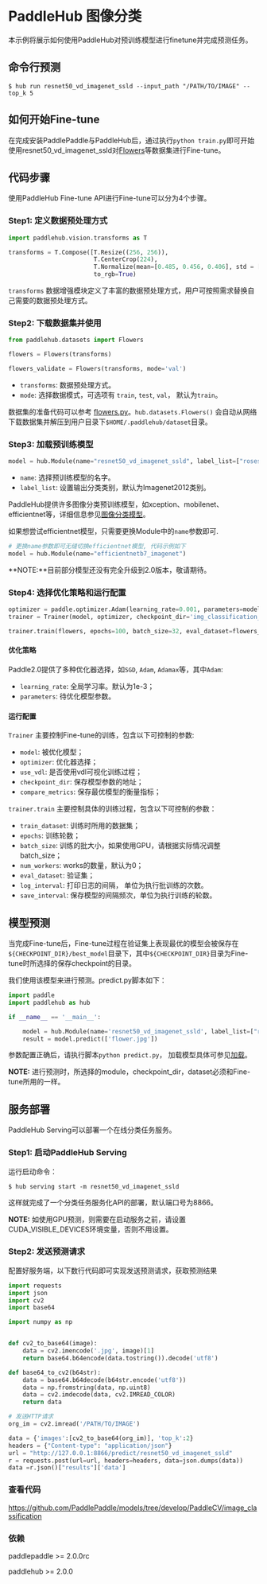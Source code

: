 # PaddleHub 图像分类

本示例将展示如何使用PaddleHub对预训练模型进行finetune并完成预测任务。

## 命令行预测

```shell
$ hub run resnet50_vd_imagenet_ssld --input_path "/PATH/TO/IMAGE" --top_k 5
```

## 如何开始Fine-tune

在完成安装PaddlePaddle与PaddleHub后，通过执行`python train.py`即可开始使用resnet50_vd_imagenet_ssld对[Flowers](../../docs/reference/datasets.md#class-hubdatasetsflowers)等数据集进行Fine-tune。

## 代码步骤

使用PaddleHub Fine-tune API进行Fine-tune可以分为4个步骤。

### Step1: 定义数据预处理方式
```python
import paddlehub.vision.transforms as T

transforms = T.Compose([T.Resize((256, 256)),
                        T.CenterCrop(224),
                        T.Normalize(mean=[0.485, 0.456, 0.406], std = [0.229, 0.224, 0.225])],
                        to_rgb=True)
```

`transforms` 数据增强模块定义了丰富的数据预处理方式，用户可按照需求替换自己需要的数据预处理方式。

### Step2: 下载数据集并使用
```python
from paddlehub.datasets import Flowers

flowers = Flowers(transforms)

flowers_validate = Flowers(transforms, mode='val')
```

* `transforms`: 数据预处理方式。
* `mode`: 选择数据模式，可选项有 `train`, `test`, `val`， 默认为`train`。

数据集的准备代码可以参考 [flowers.py](../../paddlehub/datasets/flowers.py)。`hub.datasets.Flowers()` 会自动从网络下载数据集并解压到用户目录下`$HOME/.paddlehub/dataset`目录。


### Step3: 加载预训练模型

```python
model = hub.Module(name="resnet50_vd_imagenet_ssld", label_list=["roses", "tulips", "daisy", "sunflowers", "dandelion"])
```
* `name`: 选择预训练模型的名字。
* `label_list`: 设置输出分类类别，默认为Imagenet2012类别。

PaddleHub提供许多图像分类预训练模型，如xception、mobilenet、efficientnet等，详细信息参见[图像分类模型](https://www.paddlepaddle.org.cn/hub?filter=en_category&value=ImageClassification)。

如果想尝试efficientnet模型，只需要更换Module中的`name`参数即可.
```python
# 更换name参数即可无缝切换efficientnet模型, 代码示例如下
model = hub.Module(name="efficientnetb7_imagenet")
```
**NOTE:**目前部分模型还没有完全升级到2.0版本，敬请期待。

### Step4: 选择优化策略和运行配置

```python
optimizer = paddle.optimizer.Adam(learning_rate=0.001, parameters=model.parameters())
trainer = Trainer(model, optimizer, checkpoint_dir='img_classification_ckpt')

trainer.train(flowers, epochs=100, batch_size=32, eval_dataset=flowers_validate, save_interval=1)
```

#### 优化策略

Paddle2.0提供了多种优化器选择，如`SGD`, `Adam`, `Adamax`等，其中`Adam`:

* `learning_rate`: 全局学习率。默认为1e-3；
* `parameters`: 待优化模型参数。

#### 运行配置

`Trainer` 主要控制Fine-tune的训练，包含以下可控制的参数:

* `model`: 被优化模型；
* `optimizer`: 优化器选择；
* `use_vdl`: 是否使用vdl可视化训练过程；
* `checkpoint_dir`: 保存模型参数的地址；
* `compare_metrics`: 保存最优模型的衡量指标；

`trainer.train` 主要控制具体的训练过程，包含以下可控制的参数：

* `train_dataset`: 训练时所用的数据集；
* `epochs`: 训练轮数；
* `batch_size`: 训练的批大小，如果使用GPU，请根据实际情况调整batch_size；
* `num_workers`: works的数量，默认为0；
* `eval_dataset`: 验证集；
* `log_interval`: 打印日志的间隔， 单位为执行批训练的次数。
* `save_interval`: 保存模型的间隔频次，单位为执行训练的轮数。

## 模型预测

当完成Fine-tune后，Fine-tune过程在验证集上表现最优的模型会被保存在`${CHECKPOINT_DIR}/best_model`目录下，其中`${CHECKPOINT_DIR}`目录为Fine-tune时所选择的保存checkpoint的目录。

我们使用该模型来进行预测。predict.py脚本如下：

```python
import paddle
import paddlehub as hub

if __name__ == '__main__':

    model = hub.Module(name='resnet50_vd_imagenet_ssld', label_list=["roses", "tulips", "daisy", "sunflowers", "dandelion"], load_checkpoint='/PATH/TO/CHECKPOINT')
    result = model.predict(['flower.jpg'])
```

参数配置正确后，请执行脚本`python predict.py`， 加载模型具体可参见[加载](https://www.paddlepaddle.org.cn/documentation/docs/zh/2.0-rc/api/paddle/framework/io/load_cn.html#load)。

**NOTE:** 进行预测时，所选择的module，checkpoint_dir，dataset必须和Fine-tune所用的一样。

## 服务部署

PaddleHub Serving可以部署一个在线分类任务服务。

### Step1: 启动PaddleHub Serving

运行启动命令：

```shell
$ hub serving start -m resnet50_vd_imagenet_ssld
```

这样就完成了一个分类任务服务化API的部署，默认端口号为8866。

**NOTE:** 如使用GPU预测，则需要在启动服务之前，请设置CUDA_VISIBLE_DEVICES环境变量，否则不用设置。

### Step2: 发送预测请求

配置好服务端，以下数行代码即可实现发送预测请求，获取预测结果

```python
import requests
import json
import cv2
import base64

import numpy as np


def cv2_to_base64(image):
    data = cv2.imencode('.jpg', image)[1]
    return base64.b64encode(data.tostring()).decode('utf8')

def base64_to_cv2(b64str):
    data = base64.b64decode(b64str.encode('utf8'))
    data = np.fromstring(data, np.uint8)
    data = cv2.imdecode(data, cv2.IMREAD_COLOR)
    return data

# 发送HTTP请求
org_im = cv2.imread('/PATH/TO/IMAGE')

data = {'images':[cv2_to_base64(org_im)], 'top_k':2}
headers = {"Content-type": "application/json"}
url = "http://127.0.0.1:8866/predict/resnet50_vd_imagenet_ssld"
r = requests.post(url=url, headers=headers, data=json.dumps(data))
data =r.json()["results"]['data']
```

### 查看代码

https://github.com/PaddlePaddle/models/tree/develop/PaddleCV/image_classification

### 依赖

paddlepaddle >= 2.0.0rc

paddlehub >= 2.0.0
